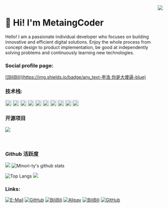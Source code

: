 <img align="right" src="https://count.getloli.com/get/@:MetaingCoder">

# 🚀 Hi! I'm MetaingCoder

Hello! I am a passionate individual developer who focuses on building innovative and efficient digital solutions. Enjoy the whole process from concept design to product implementation, be good at independently solving problems and continuously learning new technologies.


### **Social profile page:**

[![BiliBili](https://img.shields.io/badge/any_text-李浩 你是大傻逼-blue)](https://b23.tv/aZybpDw)


### **技术栈:**

<a href="https://v3.cn.vuejs.org"><code><img height="20" src="./images/vue.png"></code></a>
<a href="https://reactjs.org/"><code><img height="20" src="./images/react.svg"></code></a>
<a href="https://nextjs.org/"><code><img height="20" src="./images/next.png"></code></a>
<a href="https://www.tslang.cn/index.html"><code><img height="20" src="./images/typescript.png"></code></a>
<a href="https://webpack.js.org/"><code><img height="20" src="./images/webpack.svg"></code></a>
<a href="https://cn.vitejs.dev"><code><img height="20" src="./images/vite.png"></code></a>
<a href="https://sass-lang.com"><code><img height="20" src="./images/sass2.png"></code></a>
<a href="https://tailwindcss.com"><code><img height="20" src="./images/tailwindcss.png"></code></a>
<a href="https://go.dev/"><code><img height="20" src="./images/golang.png"></code></a>
<a href="https://www.docker.com"><code><img height="20" src="./images/docker.png"></code></a>

### 开源项目

[![](https://github-readme-stats.vercel.app/api/pin/?username=Minori-ty&repo=mp4To4K-rust)](https://github.com/Minori-ty/mp4To4K-rust)
<br><br><br>

### Github 活跃度

[![](https://activity-graph.herokuapp.com/graph?username=MetaingCoder&theme=dracula)](https://github.com/ashutosh00710/github-readme-activity-graph)
![Minori-ty's github stats](https://github-readme-stats.vercel.app/api?username=MetaingCodershow_icons=true&theme=vue)

![Top Langs](https://github-readme-stats.vercel.app/api/top-langs/?username=MetaingCoder&langs_count=6)
![](https://github-readme-stats.vercel.app/api/top-langs/?username=MetaingCoder&layout=compact&langs_count=6)

### **Links:**

[![E-Mail](https://img.shields.io/badge/gmail-EA4335?style=for-the-badge&logo=gmail&logoColor=white)](https://b23.tv/aZybpDw)
[![GitHub](https://img.shields.io/badge/GitHub-000000?style=for-the-badge&logo=github&logoColor=white)](https://github.com/MetaingCoder)
[![BiliBili](https://img.shields.io/badge/bilibili-00A1D6?style=for-the-badge&logo=bilibili&logoColor=white)](https://b23.tv/aZybpDw)
[![Alipay](https://img.shields.io/badge/alipay-1677FF?style=for-the-badge&logo=alipay&logoColor=white)](https://b23.tv/aZybpDw)
[![BiliBili](https://img.shields.io/badge/wechat-07C160?style=for-the-badge&logo=wechat&logoColor=white)](https://b23.tv/aZybpDw)
[![GitHub](https://img.shields.io/badge/theconversation-D8352A?style=for-the-badge&logo=theconversation&logoColor=white)](https://github.com/MetaingCoder)